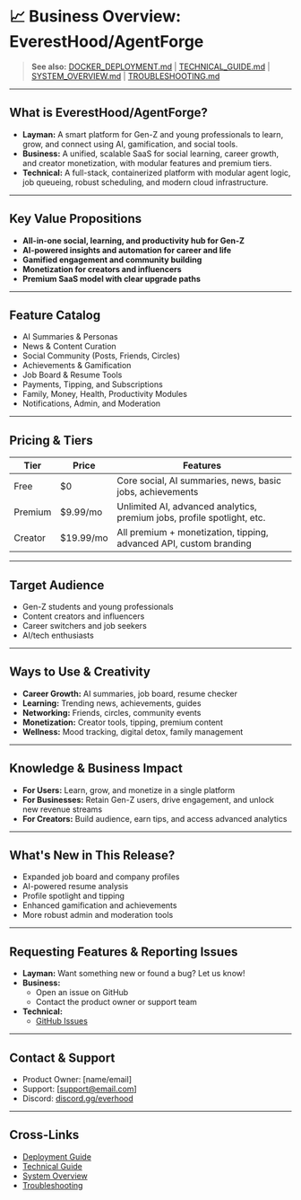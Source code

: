 # 📈 Business Overview: EverestHood/AgentForge

> **See also:** [DOCKER_DEPLOYMENT.md](./DOCKER_DEPLOYMENT.md) | [TECHNICAL_GUIDE.md](./TECHNICAL_GUIDE.md) | [SYSTEM_OVERVIEW.md](./SYSTEM_OVERVIEW.md) | [TROUBLESHOOTING.md](./TROUBLESHOOTING.md)

---

## What is EverestHood/AgentForge?
- **Layman:** A smart platform for Gen-Z and young professionals to learn, grow, and connect using AI, gamification, and social tools.
- **Business:** A unified, scalable SaaS for social learning, career growth, and creator monetization, with modular features and premium tiers.
- **Technical:** A full-stack, containerized platform with modular agent logic, job queueing, robust scheduling, and modern cloud infrastructure.

---

## Key Value Propositions
- **All-in-one social, learning, and productivity hub for Gen-Z**
- **AI-powered insights and automation for career and life**
- **Gamified engagement and community building**
- **Monetization for creators and influencers**
- **Premium SaaS model with clear upgrade paths**

---

## Feature Catalog
- AI Summaries & Personas
- News & Content Curation
- Social Community (Posts, Friends, Circles)
- Achievements & Gamification
- Job Board & Resume Tools
- Payments, Tipping, and Subscriptions
- Family, Money, Health, Productivity Modules
- Notifications, Admin, and Moderation

---

## Pricing & Tiers
| Tier      | Price      | Features                                                                 |
|-----------|------------|--------------------------------------------------------------------------|
| Free      | $0         | Core social, AI summaries, news, basic jobs, achievements                |
| Premium   | $9.99/mo   | Unlimited AI, advanced analytics, premium jobs, profile spotlight, etc.  |
| Creator   | $19.99/mo  | All premium + monetization, tipping, advanced API, custom branding       |

---

## Target Audience
- Gen-Z students and young professionals
- Content creators and influencers
- Career switchers and job seekers
- AI/tech enthusiasts

---

## Ways to Use & Creativity
- **Career Growth:** AI summaries, job board, resume checker
- **Learning:** Trending news, achievements, guides
- **Networking:** Friends, circles, community events
- **Monetization:** Creator tools, tipping, premium content
- **Wellness:** Mood tracking, digital detox, family management

---

## Knowledge & Business Impact
- **For Users:** Learn, grow, and monetize in a single platform
- **For Businesses:** Retain Gen-Z users, drive engagement, and unlock new revenue streams
- **For Creators:** Build audience, earn tips, and access advanced analytics

---

## What's New in This Release?
- Expanded job board and company profiles
- AI-powered resume analysis
- Profile spotlight and tipping
- Enhanced gamification and achievements
- More robust admin and moderation tools

---

## Requesting Features & Reporting Issues
- **Layman:** Want something new or found a bug? Let us know!
- **Business:**
  - Open an issue on GitHub
  - Contact the product owner or support team
- **Technical:**
  - [GitHub Issues](https://github.com/your-org/your-repo/issues)

---

## Contact & Support
- Product Owner: [name/email]
- Support: [support@email.com]
- Discord: [discord.gg/everhood](https://discord.gg/everhood)

---

## Cross-Links
- [Deployment Guide](./DOCKER_DEPLOYMENT.md)
- [Technical Guide](./TECHNICAL_GUIDE.md)
- [System Overview](./SYSTEM_OVERVIEW.md)
- [Troubleshooting](./TROUBLESHOOTING.md) 